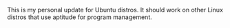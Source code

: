 This is my personal update for Ubuntu distros. It should work on other Linux distros that use aptitude for program management.